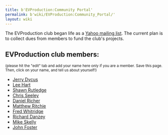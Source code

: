 ```yaml
---
title: b'EVProduction:Community Portal'
permalink: b'wiki/EVProduction:Community_Portal/'
layout: wiki
---
```


The EVProduction club began life as a [Yahoo mailing
list](http://groups.yahoo.com/group/EVProduction/). The current plan is
to collect dues from members to fund the club's projects.

EVProduction club members:
--------------------------

<small>(please hit the "edit" tab and add your name here only if you are
a member. Save this page. Then, click on your name, and tell us about
yourself!)</small>

-   [Jerry Dycus](/wiki/Jerry_Dycus "wikilink")
-   [Lee Hart](/wiki/Lee_Hart "wikilink")
-   [Shawn Rutledge](/wiki/Shawn_Rutledge "wikilink")
-   [Chris Seeley](/wiki/Chris_Seeley "wikilink")
-   [Daniel Richer](/wiki/Daniel_Richer "wikilink")
-   [Matthew Ritchie](/wiki/Matthew_Ritchie "wikilink")
-   [Fred Whitridge](/wiki/Fred_Whitridge "wikilink")
-   [Richard Danzey](/wiki/Richard_Danzey "wikilink")
-   [Mike Skelly](/wiki/Mike_Skelly "wikilink")
-   [John Foster](/wiki/John_Foster "wikilink")
